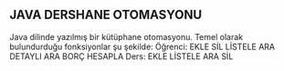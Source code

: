 
JAVA DERSHANE OTOMASYONU
---------------------------
Java dilinde yazılmış bir kütüphane otomasyonu. Temel olarak bulundurduğu fonksiyonlar şu şekilde:
Öğrenci:
EKLE
SİL
LİSTELE
ARA
DETAYLI ARA
BORÇ HESAPLA
Ders:
EKLE
LİSTELE
ARA
SİL
